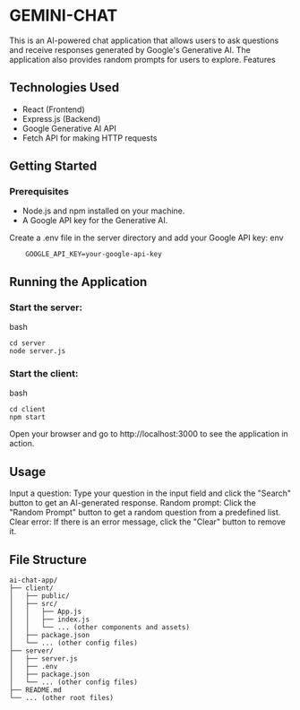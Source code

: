 # GEMINI-CHAT

This is an AI-powered chat application that allows users to ask questions and receive responses generated by Google's Generative AI. The application also provides random prompts for users to explore.
Features

## Technologies Used
- React (Frontend)
- Express.js (Backend)
- Google Generative AI API
- Fetch API for making HTTP requests

## Getting Started
### Prerequisites
- Node.js and npm installed on your machine.
- A Google API key for the Generative AI.


Create a .env file in the server directory and add your Google API key:
env
```
    GOOGLE_API_KEY=your-google-api-key
```

## Running the Application

### Start the server:
bash
```
cd server
node server.js
```

### Start the client:
bash
```
cd client
npm start
```
Open your browser and go to http://localhost:3000 to see the application in action.

## Usage
Input a question: Type your question in the input field and click the "Search" button to get an AI-generated response.
Random prompt: Click the "Random Prompt" button to get a random question from a predefined list.
Clear error: If there is an error message, click the "Clear" button to remove it.

## File Structure

```
ai-chat-app/
├── client/
│   ├── public/
│   ├── src/
│   │   ├── App.js
│   │   ├── index.js
│   │   └── ... (other components and assets)
│   ├── package.json
│   └── ... (other config files)
├── server/
│   ├── server.js
│   ├── .env
│   ├── package.json
│   └── ... (other config files)
├── README.md
└── ... (other root files)
```